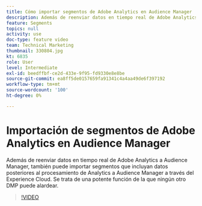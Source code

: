 ```yaml
---
title: Cómo importar segmentos de Adobe Analytics en Audience Manager
description: Además de reenviar datos en tiempo real de Adobe Analytics a Audience Manager, también puede importar segmentos que incluyan datos posteriores al procesamiento de Analytics a Audience Manager a través del Experience Cloud. Se trata de una potente función de la que ningún otro DMP puede alardear.
feature: Segments
topics: null
activity: use
doc-type: feature video
team: Technical Marketing
thumbnail: 330804.jpg
kt: 6835
role: User
level: Intermediate
exl-id: beedffbf-ce2d-433e-9f95-fd9330e8e8be
source-git-commit: ea8ff5de0157659fa91341c4a4aa49de6f397192
workflow-type: tm+mt
source-wordcount: '100'
ht-degree: 0%

---
```


# Importación de segmentos de Adobe Analytics en Audience Manager

Además de reenviar datos en tiempo real de Adobe Analytics a Audience Manager, también puede importar segmentos que incluyan datos posteriores al procesamiento de Analytics a Audience Manager a través del Experience Cloud. Se trata de una potente función de la que ningún otro DMP puede alardear.

>[!VIDEO](https://video.tv.adobe.com/v/330804/?quality=12&learn=on)
